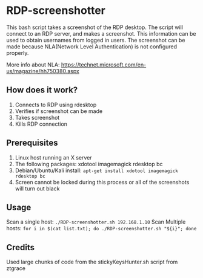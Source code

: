 # RDP-screenshotter

This bash script takes a screenshot of the RDP desktop.
The script will connect to an RDP server, and makes a screenshot. This information can be used to obtain usernames from logged in users.
The screenshot can be made because NLA(Network Level Authentication) is not configured properly.

More info about NLA: https://technet.microsoft.com/en-us/magazine/hh750380.aspx

## How does it work?

1. Connects to RDP using rdesktop
2. Verifies if screenshot can be made
3. Takes screenshot
4. Kills RDP connection

## Prerequisites

1. Linux host running an X server
2. The following packages: xdotool imagemagick rdesktop bc
3. Debian/Ubuntu/Kali install: `apt-get install xdotool imagemagick rdesktop bc`
3. Screen cannot be locked during this process or all of the screenshots will turn out black

## Usage
Scan a single host: `./RDP-screenshotter.sh 192.168.1.10`
Scan Multiple hosts: `for i in $(cat list.txt); do ./RDP-screenshotter.sh "${i}"; done`

## Credits
Used large chunks of code from the stickyKeysHunter.sh script from ztgrace

